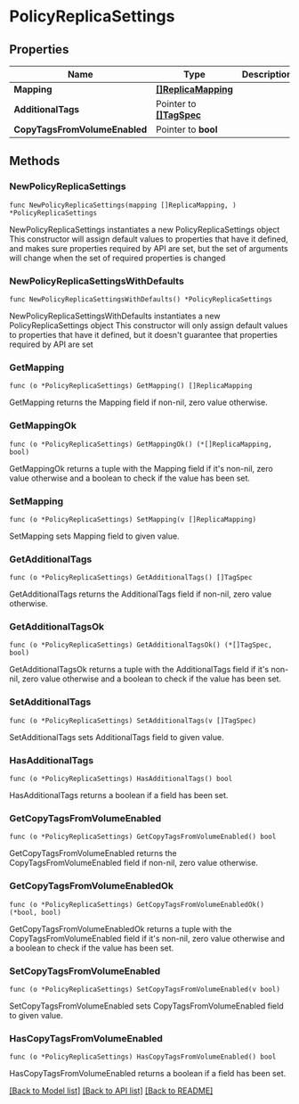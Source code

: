 # PolicyReplicaSettings

## Properties

Name | Type | Description | Notes
------------ | ------------- | ------------- | -------------
**Mapping** | [**[]ReplicaMapping**](ReplicaMapping.md) |  | 
**AdditionalTags** | Pointer to [**[]TagSpec**](TagSpec.md) |  | [optional] 
**CopyTagsFromVolumeEnabled** | Pointer to **bool** |  | [optional] 

## Methods

### NewPolicyReplicaSettings

`func NewPolicyReplicaSettings(mapping []ReplicaMapping, ) *PolicyReplicaSettings`

NewPolicyReplicaSettings instantiates a new PolicyReplicaSettings object
This constructor will assign default values to properties that have it defined,
and makes sure properties required by API are set, but the set of arguments
will change when the set of required properties is changed

### NewPolicyReplicaSettingsWithDefaults

`func NewPolicyReplicaSettingsWithDefaults() *PolicyReplicaSettings`

NewPolicyReplicaSettingsWithDefaults instantiates a new PolicyReplicaSettings object
This constructor will only assign default values to properties that have it defined,
but it doesn't guarantee that properties required by API are set

### GetMapping

`func (o *PolicyReplicaSettings) GetMapping() []ReplicaMapping`

GetMapping returns the Mapping field if non-nil, zero value otherwise.

### GetMappingOk

`func (o *PolicyReplicaSettings) GetMappingOk() (*[]ReplicaMapping, bool)`

GetMappingOk returns a tuple with the Mapping field if it's non-nil, zero value otherwise
and a boolean to check if the value has been set.

### SetMapping

`func (o *PolicyReplicaSettings) SetMapping(v []ReplicaMapping)`

SetMapping sets Mapping field to given value.


### GetAdditionalTags

`func (o *PolicyReplicaSettings) GetAdditionalTags() []TagSpec`

GetAdditionalTags returns the AdditionalTags field if non-nil, zero value otherwise.

### GetAdditionalTagsOk

`func (o *PolicyReplicaSettings) GetAdditionalTagsOk() (*[]TagSpec, bool)`

GetAdditionalTagsOk returns a tuple with the AdditionalTags field if it's non-nil, zero value otherwise
and a boolean to check if the value has been set.

### SetAdditionalTags

`func (o *PolicyReplicaSettings) SetAdditionalTags(v []TagSpec)`

SetAdditionalTags sets AdditionalTags field to given value.

### HasAdditionalTags

`func (o *PolicyReplicaSettings) HasAdditionalTags() bool`

HasAdditionalTags returns a boolean if a field has been set.

### GetCopyTagsFromVolumeEnabled

`func (o *PolicyReplicaSettings) GetCopyTagsFromVolumeEnabled() bool`

GetCopyTagsFromVolumeEnabled returns the CopyTagsFromVolumeEnabled field if non-nil, zero value otherwise.

### GetCopyTagsFromVolumeEnabledOk

`func (o *PolicyReplicaSettings) GetCopyTagsFromVolumeEnabledOk() (*bool, bool)`

GetCopyTagsFromVolumeEnabledOk returns a tuple with the CopyTagsFromVolumeEnabled field if it's non-nil, zero value otherwise
and a boolean to check if the value has been set.

### SetCopyTagsFromVolumeEnabled

`func (o *PolicyReplicaSettings) SetCopyTagsFromVolumeEnabled(v bool)`

SetCopyTagsFromVolumeEnabled sets CopyTagsFromVolumeEnabled field to given value.

### HasCopyTagsFromVolumeEnabled

`func (o *PolicyReplicaSettings) HasCopyTagsFromVolumeEnabled() bool`

HasCopyTagsFromVolumeEnabled returns a boolean if a field has been set.


[[Back to Model list]](../README.md#documentation-for-models) [[Back to API list]](../README.md#documentation-for-api-endpoints) [[Back to README]](../README.md)


